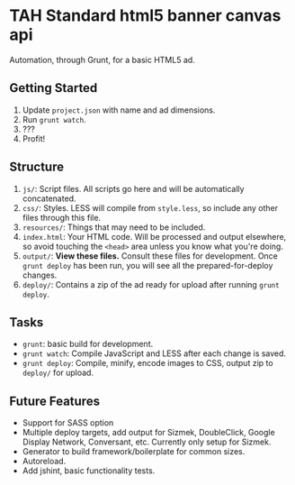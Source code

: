# TAH Standard html5 banner canvas api

Automation, through Grunt, for a basic HTML5 ad.

## Getting Started
1. Update `project.json` with name and ad dimensions.
2. Run `grunt watch`.
3. ???
4. Profit!

## Structure
1. `js/`: Script files.  All scripts go here and will be automatically 
concatenated.
2. `css/`: Styles. LESS will compile from `style.less`, so include any other 
files through this file.
3. `resources/`: Things that may need to be included.
4. `index.html`: Your HTML code.  Will be processed and output elsewhere, so 
avoid touching the `<head>` area unless you know what you're doing.
5. `output/`: **View these files.**  Consult these files for development.  Once 
`grunt deploy` has been run, you will see all the prepared-for-deploy changes.
6. `deploy/`: Contains a zip of the ad ready for upload after running 
`grunt deploy`.

## Tasks
- `grunt`: basic build for development.
- `grunt watch`: Compile JavaScript and LESS after each change is saved.
- `grunt deploy`: Compile, minify, encode images to CSS, output zip to 
`deploy/` for upload.

## Future Features
- Support for SASS option
- Multiple deploy targets, add output for Sizmek, DoubleClick, Google Display Network, 
Conversant, etc.  Currently only setup for Sizmek.
- Generator to build framework/boilerplate for common sizes.
- Autoreload.
- Add jshint, basic functionality tests.

